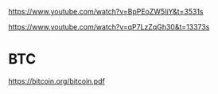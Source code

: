 
https://www.youtube.com/watch?v=BpPEoZW5IiY&t=3531s

https://www.youtube.com/watch?v=qP7LzZqGh30&t=13373s

# BTC
https://bitcoin.org/bitcoin.pdf
